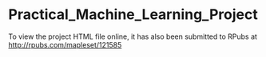 # Practical_Machine_Learning_Project
To view the project HTML file online, it has also been submitted to RPubs at
http://rpubs.com/mapleset/121585
